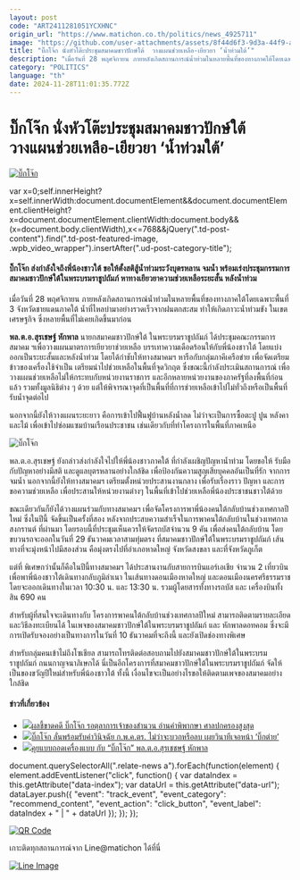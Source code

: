 ```yaml
---
layout: post
code: "ART2411281051YCXHNC"
origin_url: "https://www.matichon.co.th/politics/news_4925711"
image: "https://github.com/user-attachments/assets/8f44d6f3-9d3a-44f9-a105-761e8ff7eeb5"
title: "บิ๊กโจ๊ก นั่งหัวโต๊ะประชุมสมาคมชาวปักษ์ใต้  วางแผนช่วยเหลือ-เยียวยา ‘น้ำท่วมใต้’"
description: "เมื่อวันที่ 28 พฤศจิกายน ภายหลังเกิดสถานการณ์น้ำท่วมในหลายพื้นที่ของทางภาคใต้โดยเฉพาะพื้นที่ 3 จังหวัดชายแดนภาคใต้ น้ำที่ไหลบ่ามาอย่างรวดเร็วจากฝนตกสะสม"
category: "POLITICS"
language: "th"
date: 2024-11-28T11:01:35.772Z
---
```


# บิ๊กโจ๊ก นั่งหัวโต๊ะประชุมสมาคมชาวปักษ์ใต้  วางแผนช่วยเหลือ-เยียวยา ‘น้ำท่วมใต้’

[![บิ๊กโจ๊ก](https://www.matichon.co.th/wp-content/uploads/2024/11/bigjoke1.jpg "bigjoke1")](https://www.matichon.co.th/wp-content/uploads/2024/11/bigjoke1.jpg)

var x=0;self.innerHeight?x=self.innerWidth:document.documentElement&&document.documentElement.clientHeight?x=document.documentElement.clientWidth:document.body&&(x=document.body.clientWidth),x<=768&&jQuery(".td-post-content").find(".td-post-featured-image, .wpb\_video\_wrapper").insertAfter(".ud-post-category-title");

#### **บิ๊กโจ๊ก ส่งกำลังใจถึงพี่น้องชาวใต้ ขอให้ตั้งสติสู้น้ำท่วมระวังบุตรหลาน จมน้ำ พร้อมเร่งประชุมกรรมการสมาคมชาวปักษ์ใต้ในพระบรมราชูปถัมภ์ หาทางเยียวยาความช่วยเหลือระยะสั้น หลังน้ำท่วม**

เมื่อวันที่ 28 พฤศจิกายน ภายหลังเกิดสถานการณ์น้ำท่วมในหลายพื้นที่ของทางภาคใต้โดยเฉพาะพื้นที่ 3 จังหวัดชายแดนภาคใต้ น้ำที่ไหลบ่ามาอย่างรวดเร็วจากฝนตกสะสม ทำให้เกิดภาวะน้ำท่วมขัง ในเขตเศรษฐกิจ ซึ่งหลายพื้นที่ไม่เคยเกิดขึ้นมาก่อน

**พล.ต.อ.สุรเชษฐ์ หักพาล** นายกสมาคมชาวปักษ์ใต้ ในพระบรมราชูปถัมภ์ ได้ประชุมคณะกรรมการสมาคม ฯเพื่อวางแผนมาตรการเยียวยาช่วยเหลือ บรรเทาความเดือดร้อนให้กับพี่น้องชาวใต้ โดยแบ่งออกเป็นระยะสั้นและหลังน้ำท่วม โดยได้กำชับให้ทางสมาคมฯ หารือกับกลุ่มภาคีเครือข่าย เพื่อจัดเตรียมข้าวของเครื่องใช้จำเป็น เตรียมนำไปช่วยเหลือในพื้นที่จุดวิกฤต ซึ่งขณะนี้กำลังประเมินสถานการณ์ เพื่อวางแผนช่วยเหลือไม่ให้กระทบกับหน่วยงานราชการ และอีกหลายหน่วยงานของภาครัฐที่ลงพื้นที่ก่อนแล้ว รวมทั้งมูลนิธิต่าง ๆ ด้วย แต่ให้พิจารณาจุดที่เป็นพื้นที่ที่การช่วยเหลือเข้าไปไม่ทั่วถึงหรือเป็นพื้นที่รับน้ำจุดต่อไป

นอกจากนี้ยังให้วางแผนระยะยาว คือการเข้าไปฟื้นฟูบ้านหลังน้ำลด ไม่ว่าจะเป็นการซื้อตะปู ปูน หลังคา และไม้ เพื่อเข้าไปซ่อมแซมบ้านเรือนประชาชน เช่นเดียวกับที่ทำโครงการในพื้นที่ภาคเหนือ

![บิ๊กโจ๊ก](https://www.matichon.co.th/wp-content/uploads/2024/11/S__16400635_0.jpg)

พล.ต.อ.สุรเชษฐ์ ยังกล่าวส่งกำลังใจไปให้พี่น้องชาวภาคใต้ ที่กำลังเผชิญปัญหาน้ำท่วม โดยขอให้ รับมือกับปัญหาอย่างมีสติ และดูแลบุตรหลานอย่างใกล้ชิด เพื่อป้องกันความสูญเสียบุคคลอันเป็นที่รัก จากการจมน้ำ นอกจากนี้ยังให้ทางสมาคมฯ เตรียมตั้งหน่วยประสานงานกลาง เพื่อรับเรื่องราว ปัญหา และการขอความช่วยเหลือ เพื่อประสานให้หน่วยงานต่างๆ ในพื้นที่เข้าไปช่วยเหลือพี่น้องประชาชนชาวใต้ด้วย

ขณะเดียวกันก็ยังได้วางแผนร่วมกับทางสมาคมฯ เพื่อจัดโครงการพาพี่น้องคนใต้กลับบ้านช่วงเทศกาลปีใหม่ ซึ่งในปีนี้ จัดขึ้นเป็นครั้งที่สอง หลังจากประสบความสำเร็จในการพาคนใต้กลับบ้านในช่วงเทศกาลสงกรานต์ ที่ผ่านมา โดยรอบนี้ที่ประชุมเห็นควรให้จัดรถบัสจำนวน 9 คัน เพื่อส่งคนใต้กลับบ้าน โดยขบวนรถจะออกในวันที่ 29 ธันวาคมเวลาสามทุ่มตรง ที่สมาคมชาวปักษ์ใต้ในพระบรมราชูปถัมภ์ เส้นทางที่จะมุ่งหน้าไปมีสองส่วน คือมุ่งตรงไปที่อำเภอหาดใหญ่ จังหวัดสงขลา และที่จังหวัดภูเก็ต

แต่ที่ พิเศษกว่านั้นก็คือในปีนี้ทางสมาคมฯ ได้ประสานงานกับสายการบินแอร์เอเชีย จำนวน 2 เที่ยวบิน เพื่อพาพี่น้องชาวใต้เดินทางกลับภูมิลำเนา ในเส้นทางดอนเมืองหาดใหญ่ และดอนเมืองนครศรีธรรมราช โดยจะออกเดินทางในเวลา 10:30 น. และ 13:30 น. รวมผู้โดยสารทั้งทางรถบัส และ เครื่องบินทั้งสิน 690 คน

สำหรับผู้ที่สนใจจะเดินทางกับ โครงการพาคนใต้กลับบ้านช่วงเทศกาลปีใหม่ สามารถติดตามรายละเอียดและวิธีลงทะเบียนได้ ในเพจของสมาคมชาวปักษ์ใต้ในพระบรมราชูปถัมภ์ และ หักพาลดอทคอม ซึ่งจะมีการเปิดรับจองอย่างเป็นทางการในวันที่ 10 ธันวาคมที่จะถึงนี้ และยังเปิดช่องทางพิเศษ

สำหรับกลุ่มคนเข้าไม่ถึงโซเชียล สามารถโทรติดต่อสอบถามไปยังสมาคมชาวปักษ์ใต้ในพระบรมราชูปถัมภ์ ถนนกาญจนาภิเษกได้ นี่เป็นอีกโครงการที่สมาคมชาวปักษ์ใต้ในพระบรมราชูปถัมภ์ จัดให้เป็นของขวัญปีใหม่สำหรับพี่น้องชาวใต้ ทั้งนี้ เงื่อนไขจะเป็นอย่างไรขอให้ติดตามเพจของสมาคมอย่างใกล้ชิด

#### ข่าวที่เกี่ยวข้อง

*   [![](https://www.matichon.co.th/wp-content/uploads/2024/11/S__367.jpg)ผลชี้ขาดคดี บิ๊กโจ๊ก รอตุลาการเจ้าของสำนวน อ่านคำพิพากษา ศาลปกครองสูงสุด](https://www.matichon.co.th/local/crime/news_4896641)
*   [![](https://www.matichon.co.th/wp-content/uploads/2024/07/cdde6-wed.jpg)บิ๊กโจ๊ก ลั่นพร้อมรับคำวินิจฉัย ก.พ.ค.ตร. ไม่ว่าจะบวกหรือลบ เผยวินาทีเจอหน้า ‘บิ๊กต่าย’](https://www.matichon.co.th/local/news_4709321)
*   [![](https://www.matichon.co.th/wp-content/uploads/2024/07/ปก-สัมภาษณ์พิเศษ-2024-07-27T153705.304.jpg)คุยแบบถอดเครื่องแบบ กับ “บิ๊กโจ๊ก” พล.ต.อ.สุรเชชษฐ์ หักพาล](https://www.matichon.co.th/clips/news_4704269)

document.querySelectorAll(".relate-news a").forEach(function(element) { element.addEventListener("click", function() { var dataIndex = this.getAttribute("data-index"); var dataUrl = this.getAttribute("data-url"); dataLayer.push({ "event": "track\_event", "event\_category": "recommend\_content", "event\_action": "click\_button", "event\_label": dataIndex + " | " + dataUrl }); }); });

[![QR Code](https://www.matichon.co.th/wp-content/uploads/2023/07/wob1371z.jpg)](https://lin.ee/ht0nDxX)

เกาะติดทุกสถานการณ์จาก Line@matichon ได้ที่นี่

[![Line Image](https://www.matichon.co.th/wp-content/uploads/2023/07/th.png)](https://lin.ee/ht0nDxX)